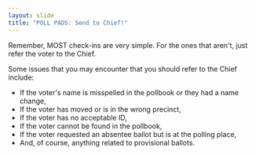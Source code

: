 ```yaml
---
layout: slide
title: "POLL PADS: Send to Chief!"
---
```


Remember, MOST check-ins are very simple. For the ones that aren&#39;t, just refer the voter to the Chief.

Some issues that you may encounter that you should refer to the Chief include:

- If the voter&#39;s name is misspelled in the pollbook or they had a name change,
- If the voter has moved or is in the wrong precinct,
- If the voter has no acceptable ID,
- If the voter cannot be found in the pollbook,
- If the voter requested an absentee ballot but is at the polling place,
- And, of course, anything related to provisional ballots.